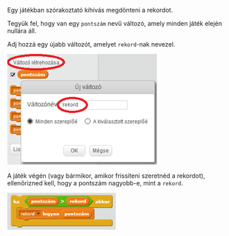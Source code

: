 Egy játékban szórakoztató kihívás megdönteni a rekordot.

Tegyük fel, hogy van egy `pontszám` nevű változó, amely minden játék elején nullára áll.

Adj hozzá egy újabb változót, amelyet `rekord`-nak nevezel.

![képernyőkép](images/make-high-score-variable.png)

A játék végén (vagy bármikor, amikor frissíteni szeretnéd a rekordot), ellenőrizned kell, hogy a pontszám nagyobb-e, mint a `rekord`.

![képernyőkép](images/check-for-high-score.png)